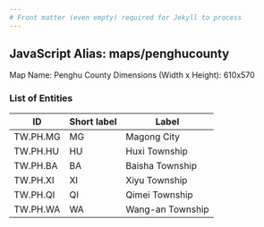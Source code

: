 ```yaml
---
# Front matter (even empty) required for Jekyll to process
---
```


## JavaScript Alias: maps/penghucounty

Map Name: Penghu County
Dimensions (Width x Height): 610x570

### List of Entities

ID | Short label | Label
---|---|---|
TW.PH.MG|MG|Magong City
TW.PH.HU|HU|Huxi Township
TW.PH.BA|BA|Baisha Township
TW.PH.XI|XI|Xiyu Township
TW.PH.QI|QI|Qimei Township
TW.PH.WA|WA|Wang-an Township